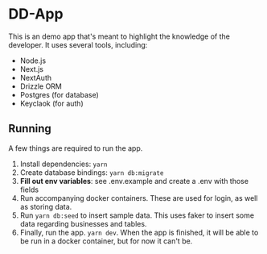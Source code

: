 # DD-App

This is an demo app that's meant to highlight the knowledge of the developer. It uses several tools, including:
- Node.js
- Next.js
- NextAuth
- Drizzle ORM
- Postgres (for database)
- Keyclaok (for auth)

## Running
A few things are required to run the app.
1. Install dependencies: `yarn`
2. Create database bindings: `yarn db:migrate`
3. **Fill out env variables**: see .env.example and create a .env with those fields
4. Run accompanying docker containers. These are used for login, as well as storing data.
5. Run `yarn db:seed` to insert sample data. This uses faker to insert some data regarding businesses and tables. 
6. Finally, run the app. `yarn dev`. When the app is finished, it will be able to be run in a docker container, but for now it can't be. 